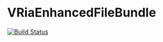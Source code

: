 VRiaEnhancedFileBundle
=============

[![Build Status](https://travis-ci.org/riabchenkovlad/enhanced-file.svg?branch=master)](https://travis-ci.org/riabchenkovlad/enhanced-file)